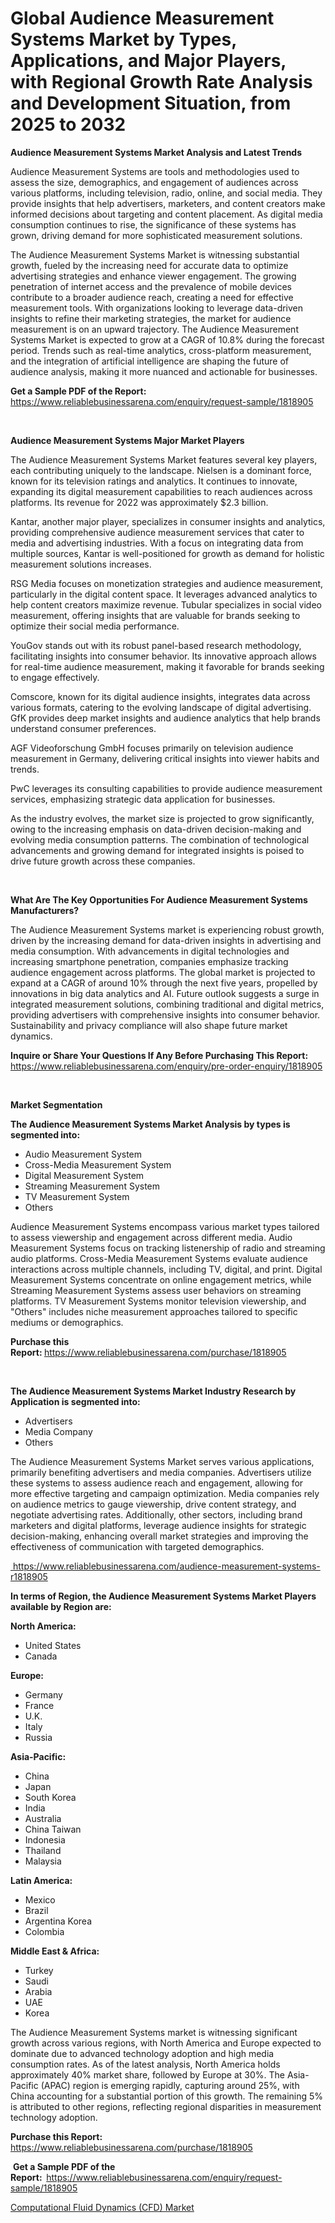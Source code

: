 <p><h1>Global Audience Measurement Systems Market by Types, Applications, and Major Players, with Regional Growth Rate Analysis and Development Situation, from 2025 to 2032</h1></p><p><strong>Audience Measurement Systems Market Analysis and Latest Trends</strong></p>
<p><p>Audience Measurement Systems are tools and methodologies used to assess the size, demographics, and engagement of audiences across various platforms, including television, radio, online, and social media. They provide insights that help advertisers, marketers, and content creators make informed decisions about targeting and content placement. As digital media consumption continues to rise, the significance of these systems has grown, driving demand for more sophisticated measurement solutions.</p><p>The Audience Measurement Systems Market is witnessing substantial growth, fueled by the increasing need for accurate data to optimize advertising strategies and enhance viewer engagement. The growing penetration of internet access and the prevalence of mobile devices contribute to a broader audience reach, creating a need for effective measurement tools. With organizations looking to leverage data-driven insights to refine their marketing strategies, the market for audience measurement is on an upward trajectory. The Audience Measurement Systems Market is expected to grow at a CAGR of 10.8% during the forecast period. Trends such as real-time analytics, cross-platform measurement, and the integration of artificial intelligence are shaping the future of audience analysis, making it more nuanced and actionable for businesses.</p></p>
<p><strong>Get a Sample PDF of the Report:&nbsp;</strong> <a href="https://www.reliablebusinessarena.com/enquiry/request-sample/1818905?utm_campaign=2182&utm_medium=2&utm_source=Github&utm_content=ia&utm_term=09032025&utm_id=audience-measurement-systems">https://www.reliablebusinessarena.com/enquiry/request-sample/1818905</a></p>
<p>&nbsp;</p>
<p><strong>Audience Measurement Systems Major Market Players</strong></p>
<p><p>The Audience Measurement Systems Market features several key players, each contributing uniquely to the landscape. Nielsen is a dominant force, known for its television ratings and analytics. It continues to innovate, expanding its digital measurement capabilities to reach audiences across platforms. Its revenue for 2022 was approximately $2.3 billion.</p><p>Kantar, another major player, specializes in consumer insights and analytics, providing comprehensive audience measurement services that cater to media and advertising industries. With a focus on integrating data from multiple sources, Kantar is well-positioned for growth as demand for holistic measurement solutions increases.</p><p>RSG Media focuses on monetization strategies and audience measurement, particularly in the digital content space. It leverages advanced analytics to help content creators maximize revenue. Tubular specializes in social video measurement, offering insights that are valuable for brands seeking to optimize their social media performance.</p><p>YouGov stands out with its robust panel-based research methodology, facilitating insights into consumer behavior. Its innovative approach allows for real-time audience measurement, making it favorable for brands seeking to engage effectively.</p><p>Comscore, known for its digital audience insights, integrates data across various formats, catering to the evolving landscape of digital advertising. GfK provides deep market insights and audience analytics that help brands understand consumer preferences.</p><p>AGF Videoforschung GmbH focuses primarily on television audience measurement in Germany, delivering critical insights into viewer habits and trends.</p><p>PwC leverages its consulting capabilities to provide audience measurement services, emphasizing strategic data application for businesses.</p><p>As the industry evolves, the market size is projected to grow significantly, owing to the increasing emphasis on data-driven decision-making and evolving media consumption patterns. The combination of technological advancements and growing demand for integrated insights is poised to drive future growth across these companies.</p></p>
<p>&nbsp;</p>
<p><strong>What Are The Key Opportunities For Audience Measurement Systems Manufacturers?</strong></p>
<p><p>The Audience Measurement Systems market is experiencing robust growth, driven by the increasing demand for data-driven insights in advertising and media consumption. With advancements in digital technologies and increasing smartphone penetration, companies emphasize tracking audience engagement across platforms. The global market is projected to expand at a CAGR of around 10% through the next five years, propelled by innovations in big data analytics and AI. Future outlook suggests a surge in integrated measurement solutions, combining traditional and digital metrics, providing advertisers with comprehensive insights into consumer behavior. Sustainability and privacy compliance will also shape future market dynamics.</p></p>
<p><strong>Inquire or Share Your Questions If Any Before Purchasing This Report:</strong> <a href="https://www.reliablebusinessarena.com/enquiry/pre-order-enquiry/1818905?utm_campaign=2182&utm_medium=2&utm_source=Github&utm_content=ia&utm_term=09032025&utm_id=audience-measurement-systems">https://www.reliablebusinessarena.com/enquiry/pre-order-enquiry/1818905</a></p>
<p>&nbsp;</p>
<p><strong>Market Segmentation</strong></p>
<p><strong>The Audience Measurement Systems Market Analysis by types is segmented into:</strong></p>
<p><ul><li>Audio Measurement System</li><li>Cross-Media Measurement System</li><li>Digital Measurement System</li><li>Streaming Measurement System</li><li>TV Measurement System</li><li>Others</li></ul></p>
<p><p>Audience Measurement Systems encompass various market types tailored to assess viewership and engagement across different media. Audio Measurement Systems focus on tracking listenership of radio and streaming audio platforms. Cross-Media Measurement Systems evaluate audience interactions across multiple channels, including TV, digital, and print. Digital Measurement Systems concentrate on online engagement metrics, while Streaming Measurement Systems assess user behaviors on streaming platforms. TV Measurement Systems monitor television viewership, and "Others" includes niche measurement approaches tailored to specific mediums or demographics.</p></p>
<p><strong>Purchase this Report:&nbsp;</strong><a href="https://www.reliablebusinessarena.com/purchase/1818905?utm_campaign=2182&utm_medium=2&utm_source=Github&utm_content=ia&utm_term=09032025&utm_id=audience-measurement-systems">https://www.reliablebusinessarena.com/purchase/1818905</a></p>
<p>&nbsp;</p>
<p><strong>The Audience Measurement Systems Market Industry Research by Application is segmented into:</strong></p>
<p><ul><li>Advertisers</li><li>Media Company</li><li>Others</li></ul></p>
<p><p>The Audience Measurement Systems Market serves various applications, primarily benefiting advertisers and media companies. Advertisers utilize these systems to assess audience reach and engagement, allowing for more effective targeting and campaign optimization. Media companies rely on audience metrics to gauge viewership, drive content strategy, and negotiate advertising rates. Additionally, other sectors, including brand marketers and digital platforms, leverage audience insights for strategic decision-making, enhancing overall market strategies and improving the effectiveness of communication with targeted demographics.</p></p>
<p><a href="https://www.reliablebusinessarena.com/audience-measurement-systems-r1818905?utm_campaign=2182&utm_medium=2&utm_source=Github&utm_content=ia&utm_term=09032025&utm_id=audience-measurement-systems">&nbsp;https://www.reliablebusinessarena.com/audience-measurement-systems-r1818905</a></p>
<p><strong>In terms of Region, the Audience Measurement Systems Market Players available by Region are:</strong></p>
<p>
    <p> <strong> North America: </strong>
        <ul>
            <li>United States</li>
            <li>Canada</li>
        </ul>
        </p> 
    <p> <strong> Europe: </strong>
        <ul>
            <li>Germany</li>
            <li>France</li>
            <li>U.K.</li>
            <li>Italy</li>
            <li>Russia</li>
        </ul>
        </p> 
    <p> <strong> Asia-Pacific: </strong>
        <ul>
            <li>China</li>
            <li>Japan</li>
            <li>South Korea</li>
            <li>India</li>
            <li>Australia</li>
            <li>China Taiwan</li>
            <li>Indonesia</li>
            <li>Thailand</li>
            <li>Malaysia</li>
        </ul>
        </p> 
    <p> <strong> Latin America: </strong>
        <ul>
            <li>Mexico</li>
            <li>Brazil</li>
            <li>Argentina Korea</li>
            <li>Colombia</li>
        </ul>
        </p> 
    <p> <strong> Middle East & Africa: </strong>
        <ul>
            <li>Turkey</li>
            <li>Saudi</li>
            <li>Arabia</li>
            <li>UAE</li>
            <li>Korea</li>
        </ul>
    </p>
    </p>
<p><p>The Audience Measurement Systems market is witnessing significant growth across various regions, with North America and Europe expected to dominate due to advanced technology adoption and high media consumption rates. As of the latest analysis, North America holds approximately 40% market share, followed by Europe at 30%. The Asia-Pacific (APAC) region is emerging rapidly, capturing around 25%, with China accounting for a substantial portion of this growth. The remaining 5% is attributed to other regions, reflecting regional disparities in measurement technology adoption.</p></p>
<p><strong>Purchase this Report: </strong><a href="https://www.reliablebusinessarena.com/purchase/1818905?utm_campaign=2182&utm_medium=2&utm_source=Github&utm_content=ia&utm_term=09032025&utm_id=audience-measurement-systems">https://www.reliablebusinessarena.com/purchase/1818905</a></p>
<p>&nbsp;<strong>Get a Sample PDF of the Report:&nbsp;&nbsp;</strong><a href="https://www.reliablebusinessarena.com/enquiry/request-sample/1818905?utm_campaign=2182&utm_medium=2&utm_source=Github&utm_content=ia&utm_term=09032025&utm_id=audience-measurement-systems">https://www.reliablebusinessarena.com/enquiry/request-sample/1818905</a></p>
<p><strong></strong></p>
<p><p><a href="https://github.com/tona7vba/Market-Research-Report-List-1/blob/main/computational-fluid-dynamics-cfd-market.md?utm_campaign=2182&utm_medium=2&utm_source=Github&utm_content=ia&utm_term=09032025&utm_id=audience-measurement-systems">Computational Fluid Dynamics (CFD) Market</a></p></p>